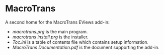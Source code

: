 # MacroTrans

A second home for the MacroTrans EViews add-in:

* <em>macrotrans.prg</em> is the main program.
* <em>macrotrans install.prg</em> is the installer.
* <em>Toc.ini</em> is a table of contents file which contains setup information.
* <em>MacroTrans Documentation.pdf</em> is the document supporting the add-in.
